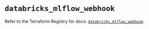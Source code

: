# `databricks_mlflow_webhook`

Refer to the Terraform Registry for docs: [`databricks_mlflow_webhook`](https://registry.terraform.io/providers/databricks/databricks/1.89.0/docs/resources/mlflow_webhook).

